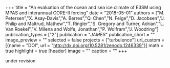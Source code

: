 +++
title = "An evaluation of the ocean and sea ice climate of E3SM using MPAS and interannual CORE-II forcing"
date = "2018-05-01"
authors = ["M. Petersen","X. Asay-Davis","A. Berres","Q. Chen","N. Feige","D. Jacobsen","J. Philip and Maltrud, Mathew","T. Ringler","S. Gregory and Turner, Adrian","L. Van Roekel","V. Milena and Wolfe, Jonathan","P. Wolfram","J. Woodring"]
publication_types = ["2"]
publication = "_JAMES_"
publication_short = ""
image_preview = ""
selected = false
projects = ["turbulence"]
url_custom = [{name = "DOI", url = "http://dx.doi.org/10.5281/zenodo.1246339"}]
math = true
highlight = true
[header]
image = ""
caption = ""
+++

under revision
